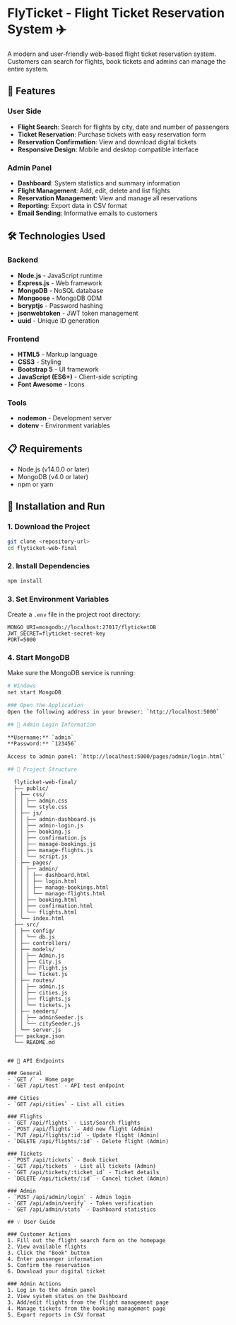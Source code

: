 # FlyTicket - Flight Ticket Reservation System ✈️

A modern and user-friendly web-based flight ticket reservation system. Customers can search for flights, book tickets and admins can manage the entire system.

## 🚀 Features

### User Side

- **Flight Search**: Search for flights by city, date and number of passengers
- **Ticket Reservation**: Purchase tickets with easy reservation form
- **Reservation Confirmation**: View and download digital tickets
- **Responsive Design**: Mobile and desktop compatible interface

### Admin Panel

- **Dashboard**: System statistics and summary information
- **Flight Management**: Add, edit, delete and list flights
- **Reservation Management**: View and manage all reservations
- **Reporting**: Export data in CSV format
- **Email Sending**: Informative emails to customers

## 🛠️ Technologies Used

### Backend

- **Node.js** - JavaScript runtime
- **Express.js** - Web framework
- **MongoDB** - NoSQL database
- **Mongoose** - MongoDB ODM
- **bcryptjs** - Password hashing
- **jsonwebtoken** - JWT token management
- **uuid** - Unique ID generation

### Frontend

- **HTML5** - Markup language
- **CSS3** - Styling
- **Bootstrap 5** - UI framework
- **JavaScript (ES6+)** - Client-side scripting
- **Font Awesome** - Icons

### Tools

- **nodemon** - Development server
- **dotenv** - Environment variables

## 📋 Requirements

- Node.js (v14.0.0 or later)
- MongoDB (v4.0 or later)
- npm or yarn

## 🔧 Installation and Run

### 1. Download the Project

```bash
git clone <repository-url>
cd flyticket-web-final
```

### 2. Install Dependencies

```bash
npm install
```

### 3. Set Environment Variables

Create a `.env` file in the project root directory:

```env
MONGO_URI=mongodb://localhost:27017/flyticketDB
JWT_SECRET=flyticket-secret-key
PORT=5000
```

### 4. Start MongoDB

Make sure the MongoDB service is running:

```bash
# Windows
net start MongoDB

### Open the Application
Open the following address in your browser: `http://localhost:5000`

## 🔐 Admin Login Information

**Username:** `admin`
**Password:** `123456`

Access to admin panel: `http://localhost:5000/pages/admin/login.html`

## 📁 Project Structure

```

      flyticket-web-final/
      ├── public/
      │ ├── css/
      │ │ ├── admin.css
      │ │ └── style.css
      │ ├── js/
      │ │ ├── admin-dashboard.js
      │ │ ├── admin-login.js
      │ │ ├── booking.js
      │ │ ├── confirmation.js
      │ │ ├── manage-bookings.js
      │ │ ├── manage-flights.js
      │ │ └── script.js
      │ ├── pages/
      │ │ ├── admin/
      │ │ │ ├── dashboard.html
      │ │ │ ├── login.html
      │ │ │ ├── manage-bookings.html
      │ │ │ └── manage-flights.html
      │ │ ├── booking.html
      │ │ ├── confirmation.html
      │ │ └── flights.html
      │ └── index.html
      ├── src/
      │ ├── config/
      │ │ └── db.js
      │ ├── controllers/
      │ ├── models/
      │ │ ├── Admin.js
      │ │ ├── City.js
      │ │ ├── Flight.js
      │ │ └── Ticket.js
      │ ├── routes/
      │ │ ├── admin.js
      │ │ ├── cities.js
      │ │ ├── flights.js
      │ │ └── tickets.js
      │ ├── seeders/
      │ │ ├── adminSeeder.js
      │ │ └── citySeeder.js
      │ └── server.js
      ├── package.json
      └── README.md

```

## 🔄 API Endpoints

### General
- `GET /` - Home page
- `GET /api/test` - API test endpoint

### Cities
- `GET /api/cities` - List all cities

### Flights
- `GET /api/flights` - List/Search flights
- `POST /api/flights` - Add new flight (Admin)
- `PUT /api/flights/:id` - Update flight (Admin)
- `DELETE /api/flights/:id` - Delete flight (Admin)

### Tickets
- `POST /api/tickets` - Book ticket
- ​​`GET /api/tickets` - List all tickets (Admin)
- `GET /api/tickets/:ticket_id` - Ticket details
- `DELETE /api/tickets/:id` - Cancel ticket (Admin)

### Admin
- `POST /api/admin/login` - Admin login
- `GET /api/admin/verify` - Token verification
- `GET /api/admin/stats` - Dashboard statistics

## 💡 User Guide

### Customer Actions
1. Fill out the flight search form on the homepage
2. View available flights
3. Click the "Book" button
4. Enter passenger information
5. Confirm the reservation
6. Download your digital ticket

### Admin Actions
1. Log in to the admin panel
2. View system status on the Dashboard
3. Add/edit flights from the flight management page
4. Manage tickets from the booking management page
5. Export reports in CSV format
```
